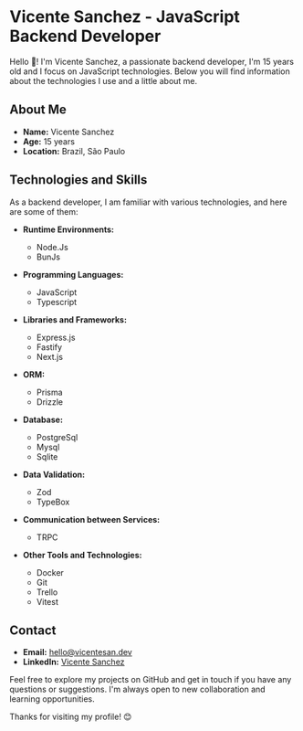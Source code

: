 # Vicente Sanchez - JavaScript Backend Developer

Hello 👋! I'm Vicente Sanchez, a passionate backend developer, I'm 15 years old and I focus on JavaScript technologies. Below you will find information about the technologies I use and a little about me.

## About Me
- **Name:** Vicente Sanchez
- **Age:** 15 years
- **Location:** Brazil, São Paulo

## Technologies and Skills
As a backend developer, I am familiar with various technologies, and here are some of them:

- **Runtime Environments:**
  - Node.Js
  - BunJs

- **Programming Languages:**
  - JavaScript
  - Typescript

- **Libraries and Frameworks:**
  - Express.js
  - Fastify
  - Next.js

- **ORM:**
  - Prisma
  - Drizzle

- **Database:**
  - PostgreSql
  - Mysql
  - Sqlite

- **Data Validation:**
  - Zod
  - TypeBox

- **Communication between Services:**
  - TRPC

- **Other Tools and Technologies:**
  - Docker
  - Git
  - Trello
  - Vitest
<!-- 
## Featured Projects
- [Project Name 1](link to the repository): Brief description of the project.
- [Project Name 2](link to the repository): Brief description of the project.
!-->

## Contact
- **Email:** [hello@vicentesan.dev](mailto:hello@vicentesan.dev)
- **LinkedIn:** [Vicente Sanchez](https://www.linkedin.com/in/vicentesan)
<!-- 
## Contributions
- [Project/Open Source Contribution 1](link to the contribution): Brief description of the contribution.
- [Project/Open Source Contribution 2](link to the contribution): Brief description of the contribution.


## Future Goals
- []
!-->

Feel free to explore my projects on GitHub and get in touch if you have any questions or suggestions. I'm always open to new collaboration and learning opportunities.

Thanks for visiting my profile! 😊
